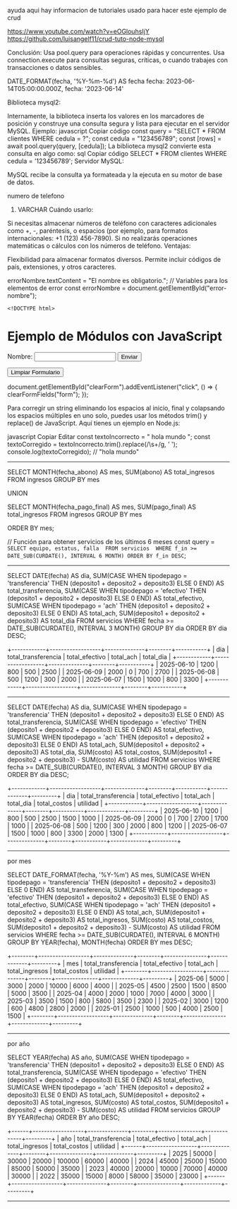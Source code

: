 ayuda  aqui hay informacion de tutoriales usado para hacer este ejemplo de crud

https://www.youtube.com/watch?v=eOGlouhsIjY
https://github.com/luisangelf11/crud-tuto-node-mysql



Conclusión:
Usa pool.query para operaciones rápidas y concurrentes.
Usa connection.execute para consultas seguras, críticas, o cuando trabajes con transacciones o datos sensibles.


DATE_FORMAT(fecha, '%Y-%m-%d') AS fecha
fecha: 2023-06-14T05:00:00.000Z,
fecha: '2023-06-14'



Biblioteca mysql2:

Internamente, la biblioteca inserta los valores en los marcadores de posición y construye una consulta segura y lista para ejecutar en el servidor MySQL.
Ejemplo:
javascript
Copiar código
const query = "SELECT * FROM clientes WHERE cedula = ?";
const cedula = "123456789";
const [rows] = await pool.query(query, [cedula]);
La biblioteca mysql2 convierte esta consulta en algo como:
sql
Copiar código
SELECT * FROM clientes WHERE cedula = '123456789';
Servidor MySQL:

MySQL recibe la consulta ya formateada y la ejecuta en su motor de base de datos.


numero de telefono
1. VARCHAR
Cuándo usarlo:

Si necesitas almacenar números de teléfono con caracteres adicionales como +, -, paréntesis, o espacios (por ejemplo, para formatos internacionales: +1 (123) 456-7890).
Si no realizarás operaciones matemáticas o cálculos con los números de teléfono.
Ventajas:

Flexibilidad para almacenar formatos diversos.
Permite incluir códigos de país, extensiones, y otros caracteres.

  errorNombre.textContent = "El nombre es obligatorio.";  // Variables para los elementos de error
    const errorNombre = document.getElementById("error-nombre");



    <!DOCTYPE html>
<html lang="en">
<head>
  <meta charset="UTF-8">
  <meta name="viewport" content="width=device-width, initial-scale=1.0">
  <title>Módulos JavaScript</title>
</head>
<body>
  <h1>Ejemplo de Módulos con JavaScript</h1>

  <form id="form">
    <label for="name">Nombre:</label>
    <input type="text" id="name" name="name" required>
    <button type="submit">Enviar</button>
  </form>
  <button id="clearForm">Limpiar Formulario</button>

  <script type="module" src="./js/main.js"></script>
</body>
</html>

document.getElementById("clearForm").addEventListener("click", () => {
  clearFormFields("form");
});


Para corregir un string eliminando los espacios al inicio, final y colapsando los espacios múltiples en uno solo, puedes usar los métodos trim() y replace() de JavaScript. Aquí tienes un ejemplo en Node.js:

javascript
Copiar
Editar
const textoIncorrecto = "  hola   mundo  ";
const textoCorregido = textoIncorrecto.trim().replace(/\s+/g, ' ');
console.log(textoCorregido); // "hola mundo"



-----------------------------------------------------------------------------------

SELECT MONTH(fecha_abono) AS mes, SUM(abono) AS total_ingresos
FROM ingresos
GROUP BY mes

UNION

SELECT MONTH(fecha_pago_final) AS mes, SUM(pago_final) AS total_ingresos
FROM ingresos
GROUP BY mes

ORDER BY mes;




// Función para obtener servicios de los últimos 6 meses
        const query = `
            SELECT equipo, estatus, falla 
            FROM servicios 
            WHERE f_in >= DATE_SUB(CURDATE(), INTERVAL 6 MONTH)
            ORDER BY f_in DESC
        `;



-------------------------------------------------------------------------------------------------------------------

SELECT 
    DATE(fecha) AS dia,
    SUM(CASE WHEN tipodepago = 'transferencia' THEN (deposito1 + deposito2 + deposito3) ELSE 0 END) AS total_transferencia,
    SUM(CASE WHEN tipodepago = 'efectivo' THEN (deposito1 + deposito2 + deposito3) ELSE 0 END) AS total_efectivo,
    SUM(CASE WHEN tipodepago = 'ach' THEN (deposito1 + deposito2 + deposito3) ELSE 0 END) AS total_ach,
    SUM(deposito1 + deposito2 + deposito3) AS total_dia
FROM servicios
WHERE fecha >= DATE_SUB(CURDATE(), INTERVAL 3 MONTH)
GROUP BY dia
ORDER BY dia DESC;








+------------+------------------+--------------+--------+-----------+
| dia        | total_transferencia | total_efectivo | total_ach | total_dia |
+------------+------------------+--------------+--------+-----------+
| 2025-06-10 | 1200              | 800          | 500    | 2500      |
| 2025-06-09 | 2000              | 0            | 700    | 2700      |
| 2025-06-08 | 500               | 1200         | 300    | 2000      |
| 2025-06-07 | 1500              | 1000         | 800    | 3300      |
+------------+------------------+--------------+--------+-----------+

-------------------------------------------------------------------------------------

SELECT 
    DATE(fecha) AS dia,
    SUM(CASE WHEN tipodepago = 'transferencia' THEN (deposito1 + deposito2 + deposito3) ELSE 0 END) AS total_transferencia,
    SUM(CASE WHEN tipodepago = 'efectivo' THEN (deposito1 + deposito2 + deposito3) ELSE 0 END) AS total_efectivo,
    SUM(CASE WHEN tipodepago = 'ach' THEN (deposito1 + deposito2 + deposito3) ELSE 0 END) AS total_ach,
    SUM(deposito1 + deposito2 + deposito3) AS total_dia,
    SUM(costo) AS total_costos,
    SUM(deposito1 + deposito2 + deposito3) - SUM(costo) AS utilidad
FROM servicios
WHERE fecha >= DATE_SUB(CURDATE(), INTERVAL 3 MONTH)
GROUP BY dia
ORDER BY dia DESC;

+------------+------------------+--------------+--------+-----------+-------------+---------+
| dia        | total_transferencia | total_efectivo | total_ach | total_dia | total_costos | utilidad |
+------------+------------------+--------------+--------+-----------+-------------+---------+
| 2025-06-10 | 1200              | 800          | 500    | 2500      | 1500        | 1000    |
| 2025-06-09 | 2000              | 0            | 700    | 2700      | 1700        | 1000    |
| 2025-06-08 | 500               | 1200         | 300    | 2000      | 800         | 1200    |
| 2025-06-07 | 1500              | 1000         | 800    | 3300      | 2000        | 1300    |
+------------+------------------+--------------+--------+-----------+-------------+---------+

-----------------------------------------------------------------------------------------------------------------------

por mes

SELECT 
    DATE_FORMAT(fecha, '%Y-%m') AS mes,
    SUM(CASE WHEN tipodepago = 'transferencia' THEN (deposito1 + deposito2 + deposito3) ELSE 0 END) AS total_transferencia,
    SUM(CASE WHEN tipodepago = 'efectivo' THEN (deposito1 + deposito2 + deposito3) ELSE 0 END) AS total_efectivo,
    SUM(CASE WHEN tipodepago = 'ach' THEN (deposito1 + deposito2 + deposito3) ELSE 0 END) AS total_ach,
    SUM(deposito1 + deposito2 + deposito3) AS total_ingresos,
    SUM(costo) AS total_costos,
    SUM(deposito1 + deposito2 + deposito3) - SUM(costo) AS utilidad
FROM servicios
WHERE fecha >= DATE_SUB(CURDATE(), INTERVAL 6 MONTH)
GROUP BY YEAR(fecha), MONTH(fecha)
ORDER BY mes DESC;


+--------+------------------+--------------+--------+---------------+-------------+---------+
| mes    | total_transferencia | total_efectivo | total_ach | total_ingresos | total_costos | utilidad |
+--------+------------------+--------------+--------+---------------+-------------+---------+
| 2025-06 | 5000              | 3000         | 2000    | 10000         | 6000        | 4000    |
| 2025-05 | 4500              | 2500         | 1500    | 8500          | 5000        | 3500    |
| 2025-04 | 4000              | 2000         | 1000    | 7000          | 4000        | 3000    |
| 2025-03 | 3500              | 1500         | 800     | 5800          | 3500        | 2300    |
| 2025-02 | 3000              | 1200         | 600     | 4800          | 2800        | 2000    |
| 2025-01 | 2500              | 1000         | 500     | 4000          | 2500        | 1500    |
+--------+------------------+--------------+--------+---------------+-------------+---------+


------------------------------
por año  

SELECT 
    YEAR(fecha) AS año,
    SUM(CASE WHEN tipodepago = 'transferencia' THEN (deposito1 + deposito2 + deposito3) ELSE 0 END) AS total_transferencia,
    SUM(CASE WHEN tipodepago = 'efectivo' THEN (deposito1 + deposito2 + deposito3) ELSE 0 END) AS total_efectivo,
    SUM(CASE WHEN tipodepago = 'ach' THEN (deposito1 + deposito2 + deposito3) ELSE 0 END) AS total_ach,
    SUM(deposito1 + deposito2 + deposito3) AS total_ingresos,
    SUM(costo) AS total_costos,
    SUM(deposito1 + deposito2 + deposito3) - SUM(costo) AS utilidad
FROM servicios
GROUP BY YEAR(fecha)
ORDER BY año DESC;


+------+------------------+--------------+--------+---------------+-------------+---------+
| año  | total_transferencia | total_efectivo | total_ach | total_ingresos | total_costos | utilidad |
+------+------------------+--------------+--------+---------------+-------------+---------+
| 2025 | 50000             | 30000        | 20000   | 100000        | 60000       | 40000   |
| 2024 | 45000             | 25000        | 15000   | 85000         | 50000       | 35000   |
| 2023 | 40000             | 20000        | 10000   | 70000         | 40000       | 30000   |
| 2022 | 35000             | 15000        | 8000    | 58000         | 35000       | 23000   |
+------+------------------+--------------+--------+---------------+-------------+---------+

------------------------














